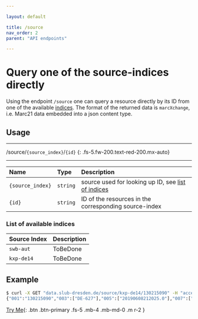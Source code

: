 ```yaml
---

layout: default

title: /source
nav_order: 2
parent: "API endpoints"

---
```


# Query one of the source-indices directly

Using the endpoint `/source` one can query a resource directly by its ID from one of the available [indices](#list-of-available-indices). The format of the returned data is `marcXchange`, i.e. Marc21 data embedded into a json content type.

## Usage

---

/source/`{source_index}`/`{id}` 
{: .fs-5.fw-200.text-red-200.mx-auto}

---

| Name           | Type     | Description                                                                      |
|:---------------|:---------|:---------------------------------------------------------------------------------|
|`{source_index}`| `string` | source used for looking up ID, see [list of indices](#list-of-available-indices) |
|`{id}`          | `string` | ID of the resources in the corresponding source-index                            |

### List of available indices

| Source Index   | Description              |
|:---------------|:-----------------------  |
| `swb-aut`      | ToBeDone                 |
| `kxp-de14`     | ToBeDone                 |

## Example
```sh
$ curl -X GET "data.slub-dresden.de/source/kxp-de14/130215090" -H "accept: application/json"
{"001":"130215090","003":["DE-627"],"005":["20190608212025.0"],"007":["tu"],"008":["931116c19689999xx z| m|     |0   |0ger c"],"016":[{"7_":[{"a":"012893889"},{"2":"DE-101"}]},{"7_":[{"a":"536306-8"},{"2":"DE-600"}]}],"035":[{"__":[{"a":"(DE-627)130215090"}]},{"__":[{"a":"(DE-576)001438360"}]},{"__":[{"a":"(DE-599)ZDB536306-8"}]},{"__":[{"a":"(OCoLC)183379869"}]},{"__":[{"a":"(OCoLC)49228496"}]}],"040":[{"__":[{"a":"DE-627"},{"b":"ger"},{"c":"DE-627"},{"e":"rakwb"}]}],"041":[{"__":[{"a":"ger"}]}],"044":[{"__":[{"c":"XA-DE"}]}],"082":[{"04":[{"a":"300"},{"q":"DE-600"}]}],"245":[{"10":[{"a":"Sozialwissenschaftliche Bibliothek"},{"b":"SWB"}]}],"246":[{"33":[{"a":"SWB"}]}],"264":[{"31":[{"a":"Mainz"},{"b":"v. Hase & Koehler"},{"c":"1968-"}]}],"336":[{"__":[{"a":"Text"},{"b":"txt"},{"2":"rdacontent"}]}],"337":[{"__":[{"a":"ohne Hilfsmittel zu benutzen"},{"b":"n"},{"2":"rdamedia"}]}],"338":[{"__":[{"a":"Band"},{"b":"nc"},{"2":"rdacarrier"}]}],"362":[{"0_":[{"a":"H. 1.1968 -"}]}],"363":[{"01":[{"a":"1"},{"i":"1968"}]}],"500":[{"__":[{"a":"Repr.: Goldbach : Keip, 1995."}]}],"655":[{"_7":[{"a":"Monografische Reihe"},{"0":"(DE-588)4179998-7"},{"0":"(DE-627)104628669"},{"0":"(DE-576)209995106"},{"2":"gnd-content"}]}],"935":[{"__":[{"a":"mteo"}]}],"951":[{"__":[{"a":"ST"}]}],"_FORMAT":"MarcXchange","_LEADER":"01014cas a2200361   4500","_TYPE":"Bibliographic"}
```



[Try Me](http://data.slub-dresden.de/api){: .btn .btn-primary .fs-5 .mb-4 .mb-md-0 .m r-2 }
